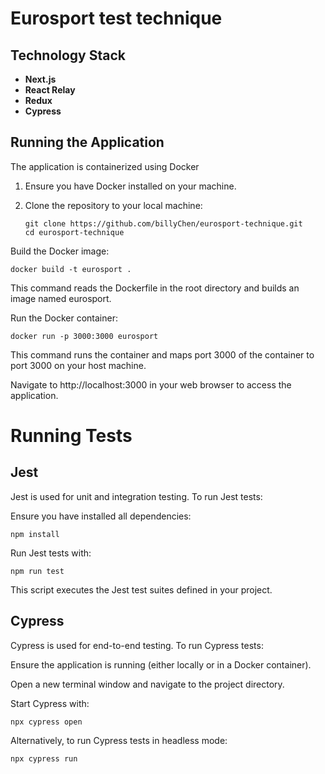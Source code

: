 # Eurosport test technique

## Technology Stack

- **Next.js**
- **React Relay**
- **Redux**
- **Cypress**

## Running the Application

The application is containerized using Docker

1. Ensure you have Docker installed on your machine.

2. Clone the repository to your local machine:

   ```
   git clone https://github.com/billyChen/eurosport-technique.git
   cd eurosport-technique
   ```

Build the Docker image:

```
docker build -t eurosport .
```

This command reads the Dockerfile in the root directory and builds an image named eurosport.

Run the Docker container:

```
docker run -p 3000:3000 eurosport
```

This command runs the container and maps port 3000 of the container to port 3000 on your host machine.

Navigate to http://localhost:3000 in your web browser to access the application.

# Running Tests

## Jest

Jest is used for unit and integration testing. To run Jest tests:

Ensure you have installed all dependencies:

```
npm install
```

Run Jest tests with:

```
npm run test
```

This script executes the Jest test suites defined in your project.

## Cypress

Cypress is used for end-to-end testing. To run Cypress tests:

Ensure the application is running (either locally or in a Docker container).

Open a new terminal window and navigate to the project directory.

Start Cypress with:

```
npx cypress open
```

Alternatively, to run Cypress tests in headless mode:

```
npx cypress run
```
